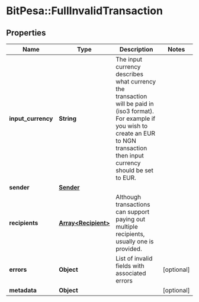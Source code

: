 # BitPesa::FullInvalidTransaction

## Properties
Name | Type | Description | Notes
------------ | ------------- | ------------- | -------------
**input_currency** | **String** | The input currency describes what currency the transaction will be paid in (iso3 format). For example if you wish to create an EUR to NGN transaction then input currency should be set to EUR. | 
**sender** | [**Sender**](Sender.md) |  | 
**recipients** | [**Array&lt;Recipient&gt;**](Recipient.md) | Although transactions can support paying out multiple recipients, usually one is provided.  | 
**errors** | **Object** | List of invalid fields with associated errors | [optional] 
**metadata** | **Object** |  | [optional] 


